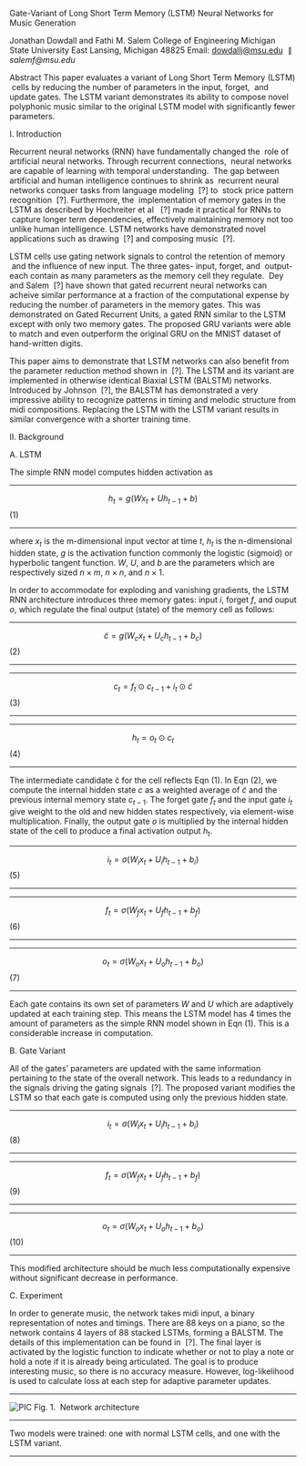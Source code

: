 <span class="ptmr7t-x-x-240">Gate-Variant of Long Short Term Memory
(LSTM)</span> <span class="ptmr7t-x-x-240">Neural Networks for Music
Generation</span>

<span class="ptmr7t-x-x-110">Jonathan Dowdall and Fathi M. Salem</span>
College of Engineering Michigan State University East Lansing, Michigan
48825 Email: <span class="ptmri7t-">dowdallj@msu.edu
</span>$\parallel \textit{salemf@msu.edu}$

<span class="ptmb7t-x-x-90">Abstract</span> <span
class="ptmr7t-x-x-90">This paper evaluates a variant of Long Short Term
Memory (LSTM) </span><span class="ptmr7t-x-x-90"> cells by reducing the
number of parameters in the</span> <span class="ptmr7t-x-x-90">input,
forget, </span><span class="ptmr7t-x-x-90"> and update gates. The LSTM
variant demonstrates its ability to compose novel polyphonic music
similar to the</span> <span class="ptmr7t-x-x-90">original LSTM model
with significantly fewer parameters.</span> <span id="x1-2r1"></span>

<span class="ptmrc7t-">I. I<span class="small-caps">n</span><span
class="small-caps">t</span><span class="small-caps">r</span><span
class="small-caps">o</span><span class="small-caps">d</span><span
class="small-caps">u</span><span class="small-caps">c</span><span
class="small-caps">t</span><span class="small-caps">i</span><span
class="small-caps">o</span><span class="small-caps">n</span></span>
<span id="Q1-1-0"></span>

Recurrent neural networks (RNN) have fundamentally changed the  role of
artificial neural networks. Through recurrent connections,  neural
networks are capable of learning with temporal understanding.  The gap
between artificial and human intelligence continues to shrink as
 recurrent neural networks conquer tasks from language modeling <span
class="cite"> \[<span class="ptmb7t-">?</span>\]</span> to  stock price
pattern recognition <span class="cite"> \[<span
class="ptmb7t-">?</span>\]</span>. Furthermore, the  implementation of
memory gates in the LSTM as described by Hochreiter et al <span
class="cite">  \[<span class="ptmb7t-">?</span>\]</span> made it
practical for RNNs to  capture longer term dependencies, effectively
maintaining memory not too unlike human intelligence. LSTM networks have
demonstrated novel applications such as drawing <span
class="cite"> \[<span class="ptmb7t-">?</span>\]</span> and composing
music <span class="cite">  \[<span class="ptmb7t-">?</span>\]</span>.

LSTM cells use gating network signals to control the retention of memory
 and the influence of new input. The three gates- input, forget, and
 output- each contain as many parameters as the memory cell they
regulate.  Dey and Salem <span class="cite"> \[<span
class="ptmb7t-">?</span>\]</span> have shown that gated recurrent neural
networks can acheive similar performance at a fraction of the
computational expense by reducing the number of parameters in the memory
gates. This was demonstrated on Gated Recurrent Units, a gated RNN
similar to the LSTM except with only two memory gates. The proposed GRU
variants were able to match and even outperform the original GRU on the
MNIST dataset of hand-written digits.

This paper aims to demonstrate that LSTM networks can also benefit from
the parameter reduction method shown in <span class="cite"> \[<span
class="ptmb7t-">?</span>\]</span>. The LSTM and its variant are
implemented in otherwise identical Biaxial LSTM (BALSTM) networks.
Introduced by Johnson <span class="cite"> \[<span
class="ptmb7t-">?</span>\]</span>, the BALSTM has demonstrated a very
impressive ability to recognize patterns in timing and melodic structure
from midi compositions. Replacing the LSTM with the LSTM variant results
in similar convergence with a shorter training time.

<span id="x1-3r2"></span>

<span class="ptmrc7t-">II. B<span class="small-caps">a</span><span
class="small-caps">c</span><span class="small-caps">k</span><span
class="small-caps">g</span><span class="small-caps">r</span><span
class="small-caps">o</span><span class="small-caps">u</span><span
class="small-caps">n</span><span class="small-caps">d</span></span>
<span id="Q1-1-0"></span>

<span id="x1-4r1"></span>

<span class="ptmri7t-">A. LSTM</span> <span id="Q1-1-0"></span>

The simple RNN model computes hidden activation as

  --------------------------------------------------------------------------------- -----
  <span id="x1-5r1"></span> $$h_{t} = g\left( {Wx_{t} + Uh_{t - 1} + b} \right)$$   (1)
  --------------------------------------------------------------------------------- -----

where $x_{t}$ is the <span class="ptmri7t-">m-dimensional</span> input
vector at time $t$, $h_{t}$ is the <span
class="ptmri7t-">n-dimensional</span> hidden state, $g$ is the
activation function commonly the logistic (sigmoid) or hyperbolic
tangent function. $W$, $U$, and $b$ are the parameters which are
respectively sized $n \times m$, $n \times n$, and $n \times 1$.

In order to accommodate for exploding and vanishing gradients, the LSTM
RNN architecture introduces three memory gates: input $i$, forget $f$,
and ouput $o$, which regulate the final output (state) of the memory
cell as follows:

  ------------------------------------------------------------------------------------------------- -----
  <span id="x1-6r2"></span> $$\tilde{c} = g\left( {W_{c}x_{t} + U_{c}h_{t - 1} + b_{c}} \right)$$   (2)
  ------------------------------------------------------------------------------------------------- -----

  ------------------------------------------------------------------------------------- -----
  <span id="x1-7r3"></span> $$c_{t} = f_{t} \odot c_{t - 1} + i_{t} \odot \tilde{c}$$   (3)
  ------------------------------------------------------------------------------------- -----

  --------------------------------------------------------- -----
  <span id="x1-8r4"></span> $$h_{t} = o_{t} \odot c_{t}$$   (4)
  --------------------------------------------------------- -----

The intermediate candidate c̃ for the cell reflects Eqn (1). In Eqn (2),
we compute the internal hidden state $c$ as a weighted average of
$\tilde{c}$ and the previous internal memory state $c_{t - 1}$. The
forget gate $f_{t}$ and the input gate $i_{t}$ give weight to the old
and new hidden states respectively, via element-wise multiplication.
Finally, the output gate $o$ is multiplied by the internal hidden state
of the cell to produce a final activation output $h_{t}$.

  -------------------------------------------------------------------------------------------------- -----
  <span id="x1-9r5"></span> $$i_{t} = \sigma\left( {W_{i}x_{t} + U_{i}h_{t - 1} + b_{i}} \right)$$   (5)
  -------------------------------------------------------------------------------------------------- -----

  --------------------------------------------------------------------------------------------------- -----
  <span id="x1-10r6"></span> $$f_{t} = \sigma\left( {W_{f}x_{t} + U_{f}h_{t - 1} + b_{f}} \right)$$   (6)
  --------------------------------------------------------------------------------------------------- -----

  --------------------------------------------------------------------------------------------------- -----
  <span id="x1-11r7"></span> $$o_{t} = \sigma\left( {W_{o}x_{t} + U_{o}h_{t - 1} + b_{o}} \right)$$   (7)
  --------------------------------------------------------------------------------------------------- -----

Each gate contains its own set of parameters $W$ and $U$ which are
adaptively updated at each training step. This means the LSTM model has
4 times the amount of parameters as the simple RNN model shown in Eqn
(1). This is a considerable increase in computation.

<span id="x1-12r2"></span>

<span class="ptmri7t-">B. Gate Variant</span> <span id="Q1-1-0"></span>

All of the gates’ parameters are updated with the same information
pertaining to the state of the overall network. This leads to a
redundancy in the signals driving the gating signals <span
class="cite"> \[<span class="ptmb7t-">?</span>\]</span>. The proposed
variant modifies the LSTM so that each gate is computed using only the
previous hidden state.

  --------------------------------------------------------------------------------------------------- -----
  <span id="x1-13r8"></span> $$i_{t} = \sigma\left( {W_{i}x_{t} + U_{i}h_{t - 1} + b_{i}} \right)$$   (8)
  --------------------------------------------------------------------------------------------------- -----

  --------------------------------------------------------------------------------------------------- -----
  <span id="x1-14r9"></span> $$f_{t} = \sigma\left( {W_{f}x_{t} + U_{f}h_{t - 1} + b_{f}} \right)$$   (9)
  --------------------------------------------------------------------------------------------------- -----

  ---------------------------------------------------------------------------------------------------- ------
  <span id="x1-15r10"></span> $$o_{t} = \sigma\left( {W_{o}x_{t} + U_{o}h_{t - 1} + b_{o}} \right)$$   (10)
  ---------------------------------------------------------------------------------------------------- ------

This modified architecture should be much less computationally expensive
without significant decrease in performance.

<span id="x1-16r3"></span>

<span class="ptmri7t-">C. Experiment</span> <span id="Q1-1-0"></span>

In order to generate music, the network takes midi input, a binary
representation of notes and timings. There are 88 keys on a piano, so
the network contains 4 layers of 88 stacked LSTMs, forming a BALSTM. The
details of this implementation can be found in <span
class="cite"> \[<span class="ptmb7t-">?</span>\]</span>. The final layer
is activated by the logistic function to indicate whether or not to play
a note or hold a note if it is already being articulated. The goal is to
produce interesting music, so there is no accuracy measure. However,
log-likelihood is used to calculate loss at each step for adaptive
parameter updates.

------------------------------------------------------------------------

<div class="figure">

![PIC](balstm.png) <span id="x1-17r1"></span> <span
class="ptmr7t-x-x-80">Fig.</span><span
class="ptmr7t-x-x-80"> 1.</span><span
class="ptmr7t-x-x-80"> </span><span class="ptmr7t-x-x-80"> Network
architecture</span>

</div>

------------------------------------------------------------------------

Two models were trained: one with normal LSTM cells, and one with the
LSTM variant.

------------------------------------------------------------------------

<div class="float">

</div>
